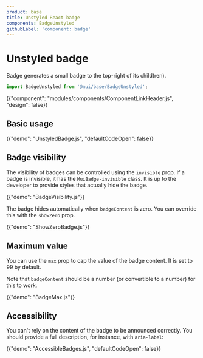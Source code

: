 ```yaml
---
product: base
title: Unstyled React badge
components: BadgeUnstyled
githubLabel: 'component: badge'
---
```


# Unstyled badge

<p class="description">Badge generates a small badge to the top-right of its child(ren).</p>

```js
import BadgeUnstyled from '@mui/base/BadgeUnstyled';
```

{{"component": "modules/components/ComponentLinkHeader.js", "design": false}}

## Basic usage

{{"demo": "UnstyledBadge.js", "defaultCodeOpen": false}}

## Badge visibility

The visibility of badges can be controlled using the `invisible` prop. If a badge is invisible, it has the `MuiBadge-invisible` class. It is up to the developer to provide styles that actually hide the badge.

{{"demo": "BadgeVisibility.js"}}

The badge hides automatically when `badgeContent` is zero. You can override this with the `showZero` prop.

{{"demo": "ShowZeroBadge.js"}}

## Maximum value

You can use the `max` prop to cap the value of the badge content. It is set to 99 by default.

Note that `badgeContent` should be a number (or convertible to a number) for this to work.

{{"demo": "BadgeMax.js"}}

## Accessibility

You can't rely on the content of the badge to be announced correctly. You should provide a full description, for instance, with `aria-label`:

{{"demo": "AccessibleBadges.js", "defaultCodeOpen": false}}
